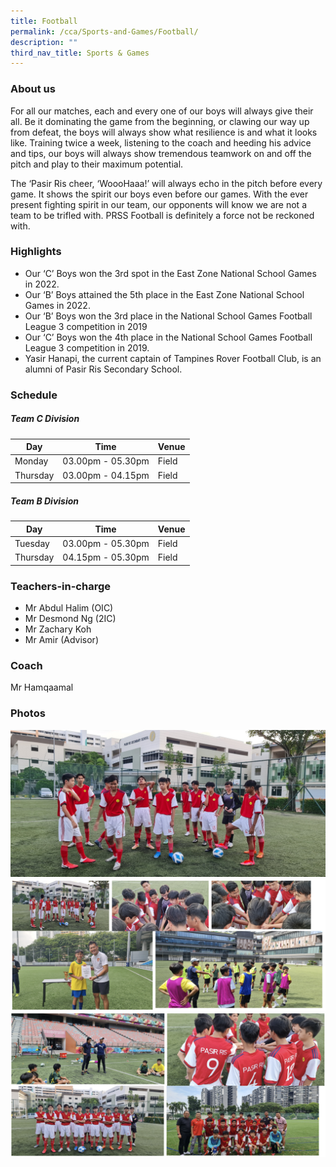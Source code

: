 ```yaml
---
title: Football
permalink: /cca/Sports-and-Games/Football/
description: ""
third_nav_title: Sports & Games
---
```

### About us

For all our matches, each and every one of our boys will always give their all. Be it dominating the game from the beginning, or clawing our way up from defeat, the boys will always show what resilience is and what it looks like. Training twice a week, listening to the coach and heeding his advice and tips, our boys will always show tremendous teamwork on and off the pitch and play to their maximum potential.  

The ‘Pasir Ris cheer, ‘WoooHaaa!’ will always echo in the pitch before every game. It shows the spirit our boys even before our games. With the ever present fighting spirit in our team, our opponents will know we are not a team to be trifled with. PRSS Football is definitely a force not be reckoned with.

### Highlights

*   Our ‘C’ Boys won the 3rd spot in the East Zone National School Games in 2022.
*   Our ‘B’ Boys attained the 5th place in the East Zone National School Games in 2022.
*   Our ‘B’ Boys won the 3rd place in the National School Games Football  League 3 competition in 2019
*   Our ‘C’ Boys won the 4th place in the National School Games Football League 3 competition in 2019.
*   Yasir Hanapi, the current captain of Tampines Rover Football Club, is an alumni of Pasir Ris Secondary School.

### Schedule

##### **Team C Division**

| Day | Time | Venue |
| -------- | -------- | -------- |
| Monday | 03.00pm - 05.30pm | Field |
| Thursday | 03.00pm - 04.15pm | Field |

##### **Team B Division**

| Day | Time | Venue |
| -------- | -------- | -------- |
| Tuesday | 03.00pm - 05.30pm | Field |
| Thursday | 04.15pm - 05.30pm | Field |

### Teachers-in-charge

* Mr Abdul Halim (OIC)
* Mr Desmond Ng (2IC)
* Mr Zachary Koh
* Mr Amir (Advisor)

### Coach

Mr Hamqaamal

### Photos

![](/images/20220422_072741.jpeg)
![](/images/football2.png)
![](/images/football3.png)